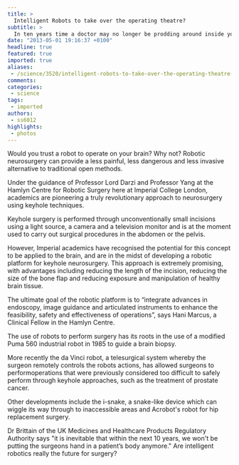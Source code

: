 ```yaml
---
title: >
  Intelligent Robots to take over the operating theatre?
subtitle: >
  In ten years time a doctor may no longer be prodding around inside you
date: "2013-05-01 19:16:37 +0100"
headline: true
featured: true
imported: true
aliases:
 - /science/3520/intelligent-robots-to-take-over-the-operating-theatre-
comments:
categories:
 - science
tags:
 - imported
authors:
 - ss6012
highlights:
 - photos
---
```


Would you trust a robot to operate on your brain? Why not? Robotic neurosurgery can provide a less painful, less dangerous and less invasive alternative to traditional open methods.

Under the guidance of Professor Lord Darzi and Professor Yang at the Hamlyn Centre for Robotic Surgery here at Imperial College London, academics are pioneering a truly revolutionary approach to neurosurgery using keyhole techniques.

Keyhole surgery is performed through unconventionally small incisions using a light source, a camera and a television monitor and is at the moment used to carry out surgical procedures in the abdomen or the pelvis.

However, Imperial academics have recognised the potential for this concept to be applied to the brain, and are in the midst of developing a robotic platform for keyhole neurosurgery. This approach is extremely promising, with advantages including reducing the length of the incision, reducing the size of the bone flap and reducing exposure and manipulation of healthy brain tissue.

The ultimate goal of the robotic platform is to “integrate advances in endoscopy, image guidance and articulated instruments to enhance the feasibility, safety and effectiveness of operations”, says Hani Marcus, a Clinical Fellow in the Hamlyn Centre.

The use of robots to perform surgery has its roots in the use of a modified Puma 560 industrial robot in 1985 to guide a brain biopsy.

More recently the da Vinci robot, a telesurgical system whereby the surgeon remotely controls the robots actions, has allowed surgeons to performoperations that were previously considered too difficult to safely perform through keyhole approaches, such as the treatment of prostate cancer.

Other developments include the i-snake, a snake-like device which can wiggle its way through to inaccessible areas and Acrobot's robot for hip replacement surgery.

Dr Brittain of the UK Medicines and Healthcare Products Regulatory Authority says "it is inevitable that within the next 10 years, we won't be putting the surgeons hand in a patient’s body anymore." Are intelligent robotics really the future for surgery?
